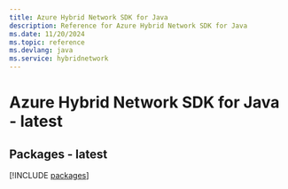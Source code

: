 ```yaml
---
title: Azure Hybrid Network SDK for Java
description: Reference for Azure Hybrid Network SDK for Java
ms.date: 11/20/2024
ms.topic: reference
ms.devlang: java
ms.service: hybridnetwork
---
```

# Azure Hybrid Network SDK for Java - latest
## Packages - latest
[!INCLUDE [packages](hybrid-network-index.md)]
